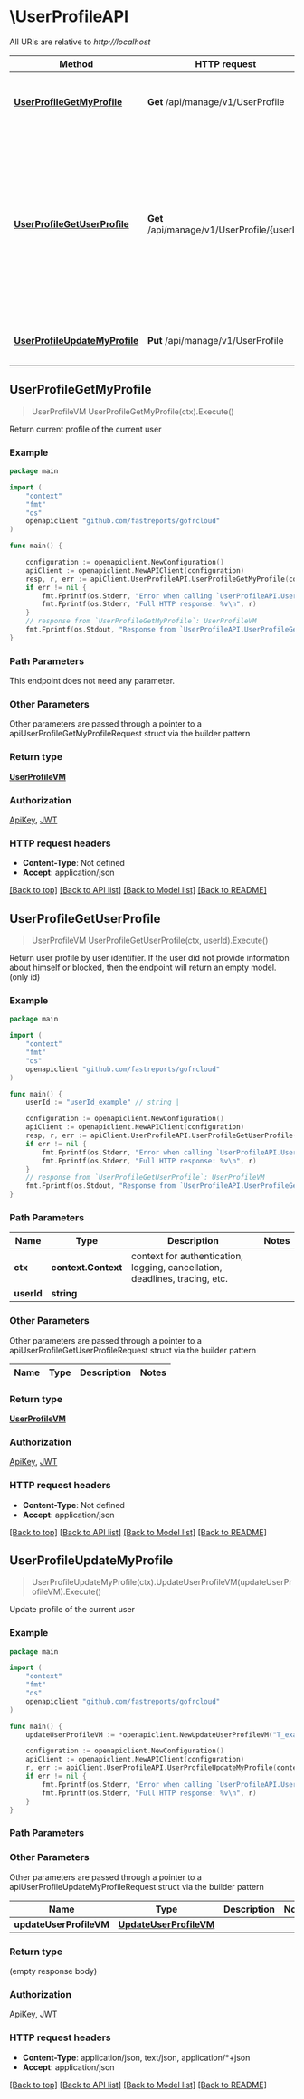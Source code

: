 # \UserProfileAPI

All URIs are relative to *http://localhost*

Method | HTTP request | Description
------------- | ------------- | -------------
[**UserProfileGetMyProfile**](UserProfileAPI.md#UserProfileGetMyProfile) | **Get** /api/manage/v1/UserProfile | Return current profile of the current user
[**UserProfileGetUserProfile**](UserProfileAPI.md#UserProfileGetUserProfile) | **Get** /api/manage/v1/UserProfile/{userId} | Return user profile by user identifier.  If the user did not provide information about himself or blocked, then the endpoint will return an empty model. (only id)
[**UserProfileUpdateMyProfile**](UserProfileAPI.md#UserProfileUpdateMyProfile) | **Put** /api/manage/v1/UserProfile | Update profile of the current user



## UserProfileGetMyProfile

> UserProfileVM UserProfileGetMyProfile(ctx).Execute()

Return current profile of the current user

### Example

```go
package main

import (
	"context"
	"fmt"
	"os"
	openapiclient "github.com/fastreports/gofrcloud"
)

func main() {

	configuration := openapiclient.NewConfiguration()
	apiClient := openapiclient.NewAPIClient(configuration)
	resp, r, err := apiClient.UserProfileAPI.UserProfileGetMyProfile(context.Background()).Execute()
	if err != nil {
		fmt.Fprintf(os.Stderr, "Error when calling `UserProfileAPI.UserProfileGetMyProfile``: %v\n", err)
		fmt.Fprintf(os.Stderr, "Full HTTP response: %v\n", r)
	}
	// response from `UserProfileGetMyProfile`: UserProfileVM
	fmt.Fprintf(os.Stdout, "Response from `UserProfileAPI.UserProfileGetMyProfile`: %v\n", resp)
}
```

### Path Parameters

This endpoint does not need any parameter.

### Other Parameters

Other parameters are passed through a pointer to a apiUserProfileGetMyProfileRequest struct via the builder pattern


### Return type

[**UserProfileVM**](UserProfileVM.md)

### Authorization

[ApiKey](../README.md#ApiKey), [JWT](../README.md#JWT)

### HTTP request headers

- **Content-Type**: Not defined
- **Accept**: application/json

[[Back to top]](#) [[Back to API list]](../README.md#documentation-for-api-endpoints)
[[Back to Model list]](../README.md#documentation-for-models)
[[Back to README]](../README.md)


## UserProfileGetUserProfile

> UserProfileVM UserProfileGetUserProfile(ctx, userId).Execute()

Return user profile by user identifier.  If the user did not provide information about himself or blocked, then the endpoint will return an empty model. (only id)

### Example

```go
package main

import (
	"context"
	"fmt"
	"os"
	openapiclient "github.com/fastreports/gofrcloud"
)

func main() {
	userId := "userId_example" // string | 

	configuration := openapiclient.NewConfiguration()
	apiClient := openapiclient.NewAPIClient(configuration)
	resp, r, err := apiClient.UserProfileAPI.UserProfileGetUserProfile(context.Background(), userId).Execute()
	if err != nil {
		fmt.Fprintf(os.Stderr, "Error when calling `UserProfileAPI.UserProfileGetUserProfile``: %v\n", err)
		fmt.Fprintf(os.Stderr, "Full HTTP response: %v\n", r)
	}
	// response from `UserProfileGetUserProfile`: UserProfileVM
	fmt.Fprintf(os.Stdout, "Response from `UserProfileAPI.UserProfileGetUserProfile`: %v\n", resp)
}
```

### Path Parameters


Name | Type | Description  | Notes
------------- | ------------- | ------------- | -------------
**ctx** | **context.Context** | context for authentication, logging, cancellation, deadlines, tracing, etc.
**userId** | **string** |  | 

### Other Parameters

Other parameters are passed through a pointer to a apiUserProfileGetUserProfileRequest struct via the builder pattern


Name | Type | Description  | Notes
------------- | ------------- | ------------- | -------------


### Return type

[**UserProfileVM**](UserProfileVM.md)

### Authorization

[ApiKey](../README.md#ApiKey), [JWT](../README.md#JWT)

### HTTP request headers

- **Content-Type**: Not defined
- **Accept**: application/json

[[Back to top]](#) [[Back to API list]](../README.md#documentation-for-api-endpoints)
[[Back to Model list]](../README.md#documentation-for-models)
[[Back to README]](../README.md)


## UserProfileUpdateMyProfile

> UserProfileUpdateMyProfile(ctx).UpdateUserProfileVM(updateUserProfileVM).Execute()

Update profile of the current user



### Example

```go
package main

import (
	"context"
	"fmt"
	"os"
	openapiclient "github.com/fastreports/gofrcloud"
)

func main() {
	updateUserProfileVM := *openapiclient.NewUpdateUserProfileVM("T_example") // UpdateUserProfileVM |  (optional)

	configuration := openapiclient.NewConfiguration()
	apiClient := openapiclient.NewAPIClient(configuration)
	r, err := apiClient.UserProfileAPI.UserProfileUpdateMyProfile(context.Background()).UpdateUserProfileVM(updateUserProfileVM).Execute()
	if err != nil {
		fmt.Fprintf(os.Stderr, "Error when calling `UserProfileAPI.UserProfileUpdateMyProfile``: %v\n", err)
		fmt.Fprintf(os.Stderr, "Full HTTP response: %v\n", r)
	}
}
```

### Path Parameters



### Other Parameters

Other parameters are passed through a pointer to a apiUserProfileUpdateMyProfileRequest struct via the builder pattern


Name | Type | Description  | Notes
------------- | ------------- | ------------- | -------------
 **updateUserProfileVM** | [**UpdateUserProfileVM**](UpdateUserProfileVM.md) |  | 

### Return type

 (empty response body)

### Authorization

[ApiKey](../README.md#ApiKey), [JWT](../README.md#JWT)

### HTTP request headers

- **Content-Type**: application/json, text/json, application/*+json
- **Accept**: application/json

[[Back to top]](#) [[Back to API list]](../README.md#documentation-for-api-endpoints)
[[Back to Model list]](../README.md#documentation-for-models)
[[Back to README]](../README.md)

